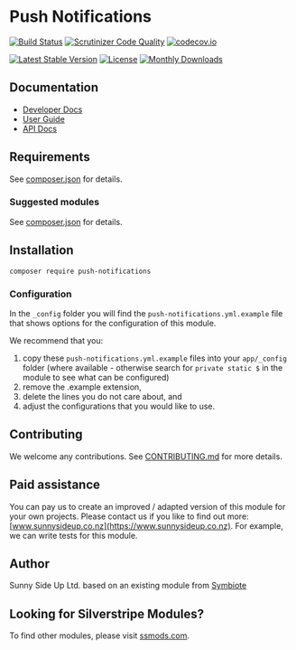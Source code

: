 # Push Notifications

[![Build Status](https://travis-ci.org/sunnysideup/silverstripe-push-notifications.svg?branch=master)](https://travis-ci.org/sunnysideup/silverstripe-push-notifications)
[![Scrutinizer Code Quality](https://scrutinizer-ci.com/g/sunnysideup/silverstripe-push-notifications/badges/quality-score.png?b=master)](https://scrutinizer-ci.com/g/sunnysideup/silverstripe-push-notifications/?branch=master)
[![codecov.io](https://codecov.io/github/sunnysideup/silverstripe-push-notifications/coverage.svg?branch=master)](https://codecov.io/github/sunnysideup/silverstripe-push-notifications?branch=master)

[![Latest Stable Version](https://poser.pugx.org/push-notifications/version)](https://packagist.org/packages/push-notifications)
[![License](https://poser.pugx.org/push-notifications/license)](https://packagist.org/packages/push-notifications)
[![Monthly Downloads](https://poser.pugx.org/push-notifications/d/monthly)](https://packagist.org/packages/push-notifications)

## Documentation

- [Developer Docs](docs/en/INDEX.md)
- [User Guide](docs/en/userguide.md)
- [API Docs](http://docs.ssmods.com/push-notifications/classes.xhtml)

## Requirements

See [composer.json](composer.json) for details.

### Suggested modules

See [composer.json](composer.json) for details.

## Installation

```shell
composer require push-notifications
```

### Configuration

In the `_config` folder you will find the `push-notifications.yml.example`
file that shows options for the configuration of this module.

We recommend that you:

1. copy these `push-notifications.yml.example` files into your
   `app/_config` folder (where available - otherwise search for `private static $` in the module to see what can be configured)
2. remove the .example extension,
3. delete the lines you do not care about, and
4. adjust the configurations that you would like to use.

## Contributing

We welcome any contributions.
See [CONTRIBUTING.md](CONTRIBUTING.md) for more details.

## Paid assistance

You can pay us to create an improved / adapted version of this module for your own projects.
Please contact us if you like to find out more: [www.sunnysideup.co.nz](https://www.sunnysideup.co.nz).
For example, we can write tests for this module.

## Author

Sunny Side Up Ltd. based on an existing module from [Symbiote](https://github.com/symbiote-library/silverstripe-push)

## Looking for Silverstripe Modules?

To find other modules, please visit [ssmods.com](https://ssmods.com/).
